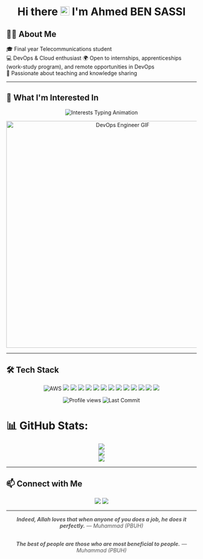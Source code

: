 <h1 align="center">Hi there <img src="https://media.giphy.com/media/hvRJCLFzcasrR4ia7z/giphy.gif" width="24" alt="waving hand"/> I'm Ahmed BEN SASSI</h1>

## 👨‍💻 About Me

🎓 Final year Telecommunications student  
💻 DevOps & Cloud enthusiast 
🌍 Open to internships, apprenticeships (work-study program), and remote opportunities in DevOps  
🧠 Passionate about teaching and knowledge sharing
<!--
📺 Planning to launch a YouTube channel soon — stay tuned for DevOps content!

<p align="center">
  <a href="https://www.youtube.com/@bensassiprogramming" target="_blank">
    <img src="https://img.shields.io/badge/YouTube-Coming%20Soon!-red?style=for-the-badge&logo=youtube&logoColor=white" alt="YouTube Coming Soon Badge"/>
  </a>
</p>
-->
---

## 🤖 What I'm Interested In

<p align="center">
  <img src="https://readme-typing-svg.demolab.com?font=Fira+Code&pause=10&color=00CFFF&center=true&vCenter=true&width=600&lines=Automation;CI%2FCD+Pipelines;Infrastructure+as+Code;Container+Orchestration;Monitoring+%26+Alerting;Cloud;DevSecOps;GitOps+Implementation" alt="Interests Typing Animation" />
</p>



<p align="center">
  <img src="https://media.giphy.com/media/qgQUggAC3Pfv687qPC/giphy.gif" width="600" alt="DevOps Engineer GIF" />
</p>


---

## 🛠️ Tech Stack

<p align="center">
  <!-- Cloud & IaC -->
<img src="https://img.shields.io/badge/AWS-232F3E?style=for-the-badge&logo=amazonaws&logoColor=white" alt="AWS" />
  <img src="https://img.shields.io/badge/Terraform-623CE4?style=for-the-badge&logo=terraform&logoColor=white" />
  
  <!-- Containers & Orchestration -->
  <img src="https://img.shields.io/badge/Docker-2496ED?style=for-the-badge&logo=docker&logoColor=white" />
  <img src="https://img.shields.io/badge/Kubernetes-326CE5?style=for-the-badge&logo=kubernetes&logoColor=white" />
  <img src="https://img.shields.io/badge/Helm-0F1689?style=for-the-badge&logo=helm&logoColor=white" />
  <img src="https://img.shields.io/badge/ArgoCD-FE4B84?style=for-the-badge&logo=argo&logoColor=white" />

  <!-- CI/CD -->
  <img src="https://img.shields.io/badge/Jenkins-D24939?style=for-the-badge&logo=jenkins&logoColor=white" />
  <img src="https://img.shields.io/badge/SonarQube-4E9BCD?style=for-the-badge&logo=sonarqube&logoColor=white" />
  <img src="https://img.shields.io/badge/Nexus-2D72D6?style=for-the-badge&logo=sonatype&logoColor=white" />

  <!-- Monitoring -->
  <img src="https://img.shields.io/badge/Prometheus-E6522C?style=for-the-badge&logo=prometheus&logoColor=white" />
  <img src="https://img.shields.io/badge/Grafana-F46800?style=for-the-badge&logo=grafana&logoColor=white" />

  <!-- Tools -->
  <img src="https://img.shields.io/badge/Linux-FCC624?style=for-the-badge&logo=linux&logoColor=black" />
  <img src="https://img.shields.io/badge/Git-F05032?style=for-the-badge&logo=git&logoColor=white" />
  <img src="https://img.shields.io/badge/Bash-4EAA25?style=for-the-badge&logo=gnu-bash&logoColor=white" />
</p>

<p align="center">

  <!-- Profile Views -->
  <img src="https://komarev.com/ghpvc/?username=BenSassiAhmed&style=flat-square&color=blue" alt="Profile views" />

  <!-- Last Commit -->
  <img src="https://img.shields.io/github/last-commit/BenSassiAhmed/BenSassiAhmed?style=flat&color=green" alt="Last Commit" />



 

# 📊 GitHub Stats:
<div align="center">

  ![](https://github-readme-stats.vercel.app/api?username=BenSassiAhmed&theme=midnight-purple&hide_border=false&include_all_commits=false&count_private=false)<br/>
  ![](https://nirzak-streak-stats.vercel.app/?user=BenSassiAhmed&theme=midnight-purple&hide_border=false)<br/>
  ![](https://github-readme-stats.vercel.app/api/top-langs/?username=BenSassiAhmed&theme=midnight-purple&hide_border=false&include_all_commits=false&count_private=false&layout=compact)
</div>

---

## 📫 Connect with Me

<p align="center">
  <a href="mailto:bensassiahmed03@gmail.com"><img src="https://img.shields.io/badge/Email-D14836?style=for-the-badge&logo=gmail&logoColor=white"/></a>
  <a href="https://www.linkedin.com/in/ben-sassi-ahmed-44a5701b0/"><img src="https://img.shields.io/badge/LinkedIn-0A66C2?style=for-the-badge&logo=linkedin&logoColor=white"/></a>
</p>

---

<p align="center" style="font-style: italic; color: #555;">
 <b>Indeed, Allah loves that when anyone of you does a job, he does it perfectly.</b>  
  — Muhammad (PBUH)
</p>

<p align="center" style="font-style: italic; color: #555;">
  <br />
  <b>The best of people are those who are most beneficial to people.</b>  
  — Muhammad (PBUH)
</p>
